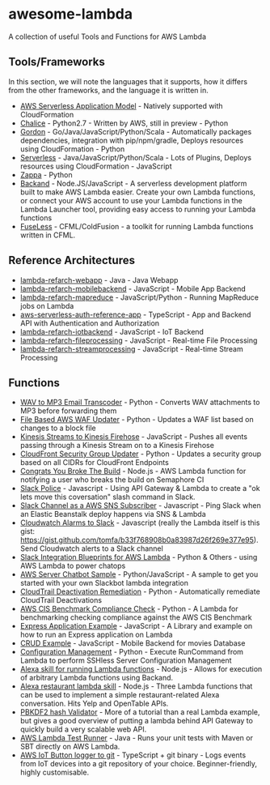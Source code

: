 # awesome-lambda
A collection of useful Tools and Functions for AWS Lambda


## Tools/Frameworks

In this section, we will note the languages that it supports, how it differs from the other frameworks, and the language it is written in.

- [AWS Serverless Application Model](http://docs.aws.amazon.com/lambda/latest/dg/deploying-lambda-apps.html#serverless_app) - Natively supported with CloudFormation
- [Chalice](https://github.com/awslabs/chalice) - Python2.7 - Written by AWS, still in preview - Python
- [Gordon](https://github.com/jorgebastida/gordon) - Go/Java/JavaScript/Python/Scala - Automatically packages dependencies, integration with pip/npm/gradle, Deploys resources using CloudFormation - Python
- [Serverless](https://github.com/serverless/serverless) - Java/JavaScript/Python/Scala - Lots of Plugins, Deploys resources using CloudFormation - JavaScript
- [Zappa](https://github.com/Miserlou/Zappa) - Python
- [Backand](https://www.backand.com) - Node.JS/JavaScript - A serverless development platform built to make AWS Lambda easier. Create your own Lambda functions, or connect your AWS account to use your Lambda functions in the Lambda Launcher tool, providing easy access to running your Lambda functions
- [FuseLess](https://fuseless.org) - CFML/ColdFusion - a toolkit for running Lambda functions written in CFML.


## Reference Architectures

- [lambda-refarch-webapp](https://github.com/awslabs/lambda-refarch-webapp/tree/master/lambda-functions) - Java - Java Webapp
- [lambda-refarch-mobilebackend](https://github.com/awslabs/lambda-refarch-mobilebackend) - JavaScript - Mobile App Backend
- [lambda-refarch-mapreduce](https://github.com/awslabs/lambda-refarch-mapreduce) - JavaScript/Python - Running MapReduce jobs on Lambda
- [aws-serverless-auth-reference-app](https://github.com/awslabs/aws-serverless-auth-reference-app) - TypeScript - App and Backend API with Authentication and Authorization
- [lambda-refarch-iotbackend](https://github.com/awslabs/lambda-refarch-iotbackend) - JavaScript - IoT Backend
- [lambda-refarch-fileprocessing](https://github.com/awslabs/lambda-refarch-fileprocessing) - JavaScript - Real-time File Processing
- [lambda-refarch-streamprocessing](https://github.com/awslabs/lambda-refarch-streamprocessing) - JavaScript - Real-time Stream Processing


## Functions

- [WAV to MP3 Email Transcoder](https://github.com/jrstarke/email-audio-convert) - Python - Converts WAV attachments to MP3 before forwarding them
- [File Based AWS WAF Updater](https://github.com/SilkStart/lambda-functions/tree/master/waf-file-based-ip-set) - Python - Updates a WAF list based on changes to a block file
- [Kinesis Streams to Kinesis Firehose](https://github.com/awslabs/lambda-streams-to-firehose) - JavaScript - Pushes all events passing through a Kinesis Stream on to a Kinesis Firehose
- [CloudFront Security Group Updater](https://github.com/SilkStart/aws-cloudfront-samples/tree/master/update_security_groups_lambda) - Python - Updates a security group based on all CIDRs for CloudFront Endpoints
- [Congrats You Broke The Build](https://github.com/nikolalsvk/congrats-you-broke-the-build) - Node.js - AWS Lambda function for notifying a user who breaks the build on Semaphore CI
- [Slack Police](https://medium.com/@farski/learn-aws-api-gateway-with-the-slack-police-ca8d636e9fc0#.8txdk7mph) - Javascript - Using API Gateway & Lambda to create a "ok lets move this coversation" slash command in Slack.
- [Slack Channel as a AWS SNS Subscriber](https://medium.com/cohealo-engineering/how-set-up-a-slack-channel-to-be-an-aws-sns-subscriber-63b4d57ad3ea#.8wdbdzllh) - Javascript - Ping Slack when an Elastic Beanstalk deploy happens via SNS & Lambda
- [Cloudwatch Alarms to Slack](http://notes.webutvikling.org/send-aws-cloudwatch-alarms-to-slack/) - Javascript (really the Lambda itself is this gist: https://gist.github.com/tomfa/b33f768908b0a83987d26f269e377e95).  Send Cloudwatch alerts to a Slack channel
- [Slack Integration Blueprints for AWS Lambda](https://aws.amazon.com/blogs/aws/new-slack-integration-blueprints-for-aws-lambda/) - Python & Others - using AWS Lambda to power chatops
- [AWS Server Chatbot Sample](https://github.com/awslabs/aws-serverless-chatbot-sample) - Python/JavaScript - A sample to get you started with your own Slackbot lambda integration
- [CloudTrail Deactivation Remediation](https://github.com/awslabs/aws-security-automation/tree/master/CloudTrailRemediation) - Python - Automatically remediate CloudTrail Deactivations
- [AWS CIS Benchmark Compliance Check](https://github.com/awslabs/aws-security-benchmark) - Python - A Lambda for benchmarking checking compliance against the AWS CIS Benchmark
- [Express Application Example](https://github.com/awslabs/aws-serverless-express) - JavaScript - A Library and example on how to run an Express application on Lambda
- [CRUD Example](https://github.com/awslabs/aws-serverless-crud-sample) - JavaScript - Mobile Backend for movies Database
- [Configuration Management](https://github.com/awslabs/lambda-runcommand-configuration-management) - Python - Execute RunCommand from Lambda to perform SSHless Server Configuration Management
- [Alexa skill for running Lambda functions](https://github.com/backand/alexa_function_runner_skill) - Node.js - Allows for execution of arbitrary Lambda functions using Backand.
- [Alexa restaurant lambda skill](https://github.com/backand/alexa_lambda_skill_demo) - Node.js - Three Lambda functions that can be used to implement a simple restaurant-related Alexa conversation. Hits Yelp and OpenTable APIs.
- [PBKDF2 hash Validator](http://dchua.com/2016/03/22/writing-a-serverless-python-microservice-with-aws-lambda-and-aws-api-gateway/) - More of a tutorial than a real Lambda example, but gives a good overview of putting a lambda behind API Gateway to quickly build a very scalable web API.
- [AWS Lambda Test Runner](https://github.com/automatictester/lambda-test-runner) - Java - Runs your unit tests with Maven or SBT directly on AWS Lambda.
- [AWS IoT Button logger to git](https://github.com/kachkaev/aws-iot-button-logger-to-git/) - TypeScript + git binary - Logs events from IoT devices into a git repository of your choice. Beginner-friendly, highly customisable.
